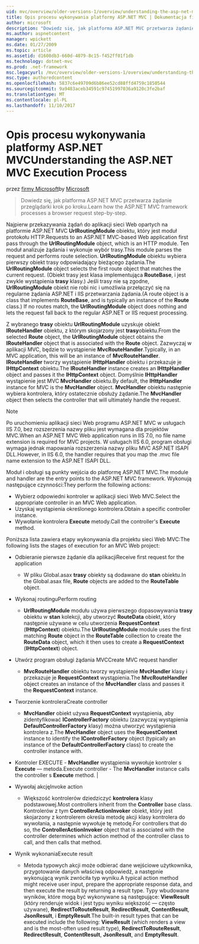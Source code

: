 ```yaml
---
uid: mvc/overview/older-versions-1/overview/understanding-the-asp-net-mvc-execution-process
title: Opis procesu wykonywania platformy ASP.NET MVC | Dokumentacja firmy Microsoft
author: microsoft
description: "Dowiedz się, jak platforma ASP.NET MVC przetwarza żądanie przeglądarki krok po kroku."
ms.author: aspnetcontent
manager: wpickett
ms.date: 01/27/2009
ms.topic: article
ms.assetid: d1608db3-660d-4079-8c15-f452ff01f1db
ms.technology: dotnet-mvc
ms.prod: .net-framework
msc.legacyurl: /mvc/overview/older-versions-1/overview/understanding-the-asp-net-mvc-execution-process
msc.type: authoredcontent
ms.openlocfilehash: 5837c6e49709d6b86ee52cd88ffd4759c1850544
ms.sourcegitcommit: 9a9483aceb34591c97451997036a9120c3fe2baf
ms.translationtype: MT
ms.contentlocale: pl-PL
ms.lasthandoff: 11/10/2017
---
```

<a name="understanding-the-aspnet-mvc-execution-process"></a><span data-ttu-id="a0a7b-103">Opis procesu wykonywania platformy ASP.NET MVC</span><span class="sxs-lookup"><span data-stu-id="a0a7b-103">Understanding the ASP.NET MVC Execution Process</span></span>
====================
<span data-ttu-id="a0a7b-104">przez [firmy Microsoft](https://github.com/microsoft)</span><span class="sxs-lookup"><span data-stu-id="a0a7b-104">by [Microsoft](https://github.com/microsoft)</span></span>

> <span data-ttu-id="a0a7b-105">Dowiedz się, jak platforma ASP.NET MVC przetwarza żądanie przeglądarki krok po kroku.</span><span class="sxs-lookup"><span data-stu-id="a0a7b-105">Learn how the ASP.NET MVC framework processes a browser request step-by-step.</span></span>


<span data-ttu-id="a0a7b-106">Najpierw przekazywania żądań do aplikacji sieci Web opartych na platformie ASP.NET MVC **UrlRoutingModule** obiektu, który jest moduł protokołu HTTP.</span><span class="sxs-lookup"><span data-stu-id="a0a7b-106">Requests to an ASP.NET MVC-based Web application first pass through the **UrlRoutingModule** object, which is an HTTP module.</span></span> <span data-ttu-id="a0a7b-107">Ten moduł analizuje żądania i wykonuje wybór trasy.</span><span class="sxs-lookup"><span data-stu-id="a0a7b-107">This module parses the request and performs route selection.</span></span> <span data-ttu-id="a0a7b-108">**UrlRoutingModule** obiektu wybiera pierwszy obiekt trasy odpowiadający bieżącego żądania.</span><span class="sxs-lookup"><span data-stu-id="a0a7b-108">The **UrlRoutingModule** object selects the first route object that matches the current request.</span></span> <span data-ttu-id="a0a7b-109">(Obiekt trasy jest klasa implementująca **RouteBase**, i jest zwykle wystąpienia **trasy** klasy.) Jeśli trasy nie są zgodne, **UrlRoutingModule** obiekt nie robi nic i umożliwia przełączyć się na regularne żądania ASP.NET i IIS przetwarzania żądania.</span><span class="sxs-lookup"><span data-stu-id="a0a7b-109">(A route object is a class that implements **RouteBase**, and is typically an instance of the **Route** class.) If no routes match, the **UrlRoutingModule** object does nothing and lets the request fall back to the regular ASP.NET or IIS request processing.</span></span>

<span data-ttu-id="a0a7b-110">Z wybranego **trasy** obiektu **UrlRoutingModule** uzyskuje obiekt **IRouteHandler** obiektu, z którym skojarzony jest **trasy**obiektu.</span><span class="sxs-lookup"><span data-stu-id="a0a7b-110">From the selected **Route** object, the **UrlRoutingModule** object obtains the **IRouteHandler** object that is associated with the **Route** object.</span></span> <span data-ttu-id="a0a7b-111">Zazwyczaj w aplikacji MVC, będzie to wystąpienie **MvcRouteHandler**.</span><span class="sxs-lookup"><span data-stu-id="a0a7b-111">Typically, in an MVC application, this will be an instance of **MvcRouteHandler**.</span></span> <span data-ttu-id="a0a7b-112">**IRouteHandler** tworzy wystąpienie **IHttpHandler** obiektu i przekazuje je **IHttpContext** obiektu.</span><span class="sxs-lookup"><span data-stu-id="a0a7b-112">The **IRouteHandler** instance creates an **IHttpHandler** object and passes it the **IHttpContext** object.</span></span> <span data-ttu-id="a0a7b-113">Domyślnie **IHttpHandler** wystąpienie jest MVC **MvcHandler** obiektu.</span><span class="sxs-lookup"><span data-stu-id="a0a7b-113">By default, the **IHttpHandler** instance for MVC is the **MvcHandler** object.</span></span> <span data-ttu-id="a0a7b-114">**MvcHandler** obiektu następnie wybiera kontrolera, który ostatecznie obsłuży żądanie.</span><span class="sxs-lookup"><span data-stu-id="a0a7b-114">The **MvcHandler** object then selects the controller that will ultimately handle the request.</span></span>

> [!NOTE]
> <span data-ttu-id="a0a7b-115">Po uruchomieniu aplikacji sieci Web programu ASP.NET MVC w usługach IIS 7.0, bez rozszerzenia nazwy pliku jest wymagana dla projektów MVC.</span><span class="sxs-lookup"><span data-stu-id="a0a7b-115">When an ASP.NET MVC Web application runs in IIS 7.0, no file name extension is required for MVC projects.</span></span> <span data-ttu-id="a0a7b-116">W usługach IIS 6.0, program obsługi wymaga jednak mapowania rozszerzenia nazwy pliku MVC ASP.NET ISAPI DLL.</span><span class="sxs-lookup"><span data-stu-id="a0a7b-116">However, in IIS 6.0, the handler requires that you map the .mvc file name extension to the ASP.NET ISAPI DLL.</span></span>


<span data-ttu-id="a0a7b-117">Moduł i obsługi są punkty wejścia do platformę ASP.NET MVC.</span><span class="sxs-lookup"><span data-stu-id="a0a7b-117">The module and handler are the entry points to the ASP.NET MVC framework.</span></span> <span data-ttu-id="a0a7b-118">Wykonują następujące czynności:</span><span class="sxs-lookup"><span data-stu-id="a0a7b-118">They perform the following actions:</span></span>

- <span data-ttu-id="a0a7b-119">Wybierz odpowiedni kontroler w aplikacji sieci Web MVC.</span><span class="sxs-lookup"><span data-stu-id="a0a7b-119">Select the appropriate controller in an MVC Web application.</span></span>
- <span data-ttu-id="a0a7b-120">Uzyskaj wystąpienia określonego kontrolera.</span><span class="sxs-lookup"><span data-stu-id="a0a7b-120">Obtain a specific controller instance.</span></span>
- <span data-ttu-id="a0a7b-121">Wywołanie kontrolera **Execute** metody.</span><span class="sxs-lookup"><span data-stu-id="a0a7b-121">Call the controller's **Execute** method.</span></span>

<span data-ttu-id="a0a7b-122">Poniższa lista zawiera etapy wykonywania dla projektu sieci Web MVC:</span><span class="sxs-lookup"><span data-stu-id="a0a7b-122">The following lists the stages of execution for an MVC Web project:</span></span>

- <span data-ttu-id="a0a7b-123">Odbieranie pierwsze żądanie dla aplikacji</span><span class="sxs-lookup"><span data-stu-id="a0a7b-123">Receive first request for the application</span></span> 

    - <span data-ttu-id="a0a7b-124">W pliku Global.asax **trasy** obiekty są dodawane do **stan** obiektu.</span><span class="sxs-lookup"><span data-stu-id="a0a7b-124">In the Global.asax file, **Route** objects are added to the **RouteTable** object.</span></span>
- <span data-ttu-id="a0a7b-125">Wykonaj routingu</span><span class="sxs-lookup"><span data-stu-id="a0a7b-125">Perform routing</span></span> 

    - <span data-ttu-id="a0a7b-126">**UrlRoutingModule** modułu używa pierwszego dopasowywania **trasy** obiektu w **stan** kolekcji, aby utworzyć **RouteData** obiekt, który następnie używane w celu utworzenia **RequestContext** (**IHttpContext**) obiektu.</span><span class="sxs-lookup"><span data-stu-id="a0a7b-126">The **UrlRoutingModule** module uses the first matching **Route** object in the **RouteTable** collection to create the **RouteData** object, which it then uses to create a **RequestContext** (**IHttpContext**) object.</span></span>
- <span data-ttu-id="a0a7b-127">Utwórz program obsługi żądania MVC</span><span class="sxs-lookup"><span data-stu-id="a0a7b-127">Create MVC request handler</span></span> 

    - <span data-ttu-id="a0a7b-128">**MvcRouteHandler** obiektu tworzy wystąpienie **MvcHandler** klasy i przekazuje je **RequestContext** wystąpienia.</span><span class="sxs-lookup"><span data-stu-id="a0a7b-128">The **MvcRouteHandler** object creates an instance of the **MvcHandler** class and passes it the **RequestContext** instance.</span></span>
- <span data-ttu-id="a0a7b-129">Tworzenie kontrolera</span><span class="sxs-lookup"><span data-stu-id="a0a7b-129">Create controller</span></span> 

    - <span data-ttu-id="a0a7b-130">**MvcHandler** obiekt używa **RequestContext** wystąpienia, aby zidentyfikować **IControllerFactory** obiektu (zazwyczaj wystąpienia  **DefaultControllerFactory** klasy) można utworzyć wystąpienia kontrolera z.</span><span class="sxs-lookup"><span data-stu-id="a0a7b-130">The **MvcHandler** object uses the **RequestContext** instance to identify the **IControllerFactory** object (typically an instance of the **DefaultControllerFactory** class) to create the controller instance with.</span></span>
- <span data-ttu-id="a0a7b-131">Kontroler EXECUTE - **MvcHandler** wystąpienia wywołuje kontroler s **Execute** — metoda.</span><span class="sxs-lookup"><span data-stu-id="a0a7b-131">Execute controller - The **MvcHandler** instance calls the controller s **Execute** method.</span></span> |
- <span data-ttu-id="a0a7b-132">Wywołaj akcję</span><span class="sxs-lookup"><span data-stu-id="a0a7b-132">Invoke action</span></span> 

    - <span data-ttu-id="a0a7b-133">Większość kontrolerów dziedziczyć **kontrolera** klasy podstawowej.</span><span class="sxs-lookup"><span data-stu-id="a0a7b-133">Most controllers inherit from the **Controller** base class.</span></span> <span data-ttu-id="a0a7b-134">Kontrolerów z tym **ControllerActionInvoker** obiekt, który jest skojarzony z kontrolerem określa metodę akcji klasy kontrolera do wywołania, a następnie wywołuje tę metodę.</span><span class="sxs-lookup"><span data-stu-id="a0a7b-134">For controllers that do so, the **ControllerActionInvoker** object that is associated with the controller determines which action method of the controller class to call, and then calls that method.</span></span>
- <span data-ttu-id="a0a7b-135">Wynik wykonania</span><span class="sxs-lookup"><span data-stu-id="a0a7b-135">Execute result</span></span> 

    - <span data-ttu-id="a0a7b-136">Metoda typowych akcji może odbierać dane wejściowe użytkownika, przygotowanie danych właściwą odpowiedź, a następnie wykonującą wynik zwróciła typ wyniku.</span><span class="sxs-lookup"><span data-stu-id="a0a7b-136">A typical action method might receive user input, prepare the appropriate response data, and then execute the result by returning a result type.</span></span> <span data-ttu-id="a0a7b-137">Typy wbudowane wyników, które mogą być wykonywane są następujące: **ViewResult** (który renderuje widok i jest typu wyniku większość — często używane), **RedirectToRouteResult**,  **RedirectResult**, **ContentResult**, **JsonResult**, i **EmptyResult**.</span><span class="sxs-lookup"><span data-stu-id="a0a7b-137">The built-in result types that can be executed include the following: **ViewResult** (which renders a view and is the most-often used result type), **RedirectToRouteResult**, **RedirectResult**, **ContentResult**, **JsonResult**, and **EmptyResult**.</span></span>
